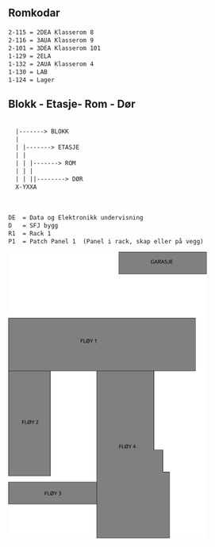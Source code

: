
## Romkodar
```
2-115 = 2DEA Klasserom 8
2-116 = 3AUA Klasserom 9
2-101 = 3DEA Klasserom 101
1-129 = 2ELA 
1-132 = 2AUA Klasserom 4
1-130 = LAB
1-124 = Lager
```

## Blokk - Etasje- Rom - Dør
```
 
  |-------> BLOKK
  |
  | |-------> ETASJE
  | |  
  | | |-------> ROM
  | | |
  | | ||--------> DØR
  X-YXXA
  
  
```

```
DE	= Data og Elektronikk undervisning
D	= SFJ bygg
R1	= Rack 1					       
P1	= Patch Panel 1	 (Panel i rack, skap eller på vegg)
```

<img src="./Drawings/EIDVGS-SectionPlan.svg" width="400">


